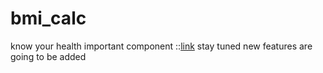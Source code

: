 # bmi_calc
know your health important component ::[link](https://antiquark007.github.io/bmi_calc/)
stay tuned new features are going to be added
